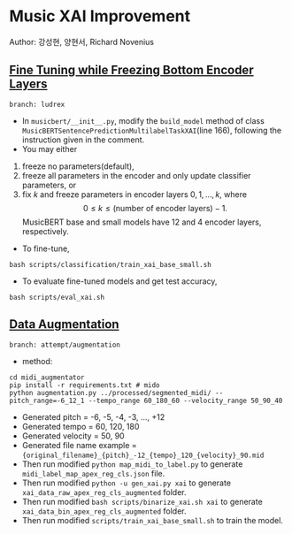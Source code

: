 # Music XAI Improvement

Author: 강성현, 양현서, Richard Novenius

## [Fine Tuning while Freezing Bottom Encoder Layers](https://github.com/KYHSGeekCode/2022-2-NLP-music-BERT/pull/4)
```
branch: ludrex
```
- In `musicbert/__init__.py`, modify the `build_model` method of class `MusicBERTSentencePredictionMultilabelTaskXAI`(line 166), following the instruction given in the comment.
- You may either 
1. freeze no parameters(default),
2. freeze all parameters in the encoder and only update classifier parameters, or
3. fix $k$ and freeze parameters in encoder layers $0,1,\ldots,k$, where $$0\le k\le \text{(number of encoder layers)}-1.$$ MusicBERT base and small models have 12 and 4 encoder layers, respectively. 

- To fine-tune,
```shell
bash scripts/classification/train_xai_base_small.sh
```

- To evaluate fine-tuned models and get test accuracy,
```shell
bash scripts/eval_xai.sh
```

## [Data Augmentation](https://github.com/KYHSGeekCode/2022-2-NLP-music-BERT/pull/2)
```
branch: attempt/augmentation
```
- method:
```shell
cd midi_augmentator
pip install -r requirements.txt # mido
python augmentation.py ../processed/segmented_midi/ --pitch_range=-6_12_1 --tempo_range 60_180_60 --velocity_range 50_90_40 
```
- Generated pitch = -6, -5, -4, -3, ..., +12
- Generated tempo = 60, 120, 180
- Generated velocity = 50, 90
- Generated file name example = `{original_filename}_{pitch}_-12_{tempo}_120_{velocity}_90.mid`
- Then run modified `python map_midi_to_label.py` to generate `midi_label_map_apex_reg_cls.json` file.
- Then run modified `python -u gen_xai.py xai` to generate `xai_data_raw_apex_reg_cls_augmented` folder.
- Then run modified `bash scripts/binarize_xai.sh xai` to generate `xai_data_bin_apex_reg_cls_augmented` folder.
- Then run modified `scripts/train_xai_base_small.sh` to train the model.
